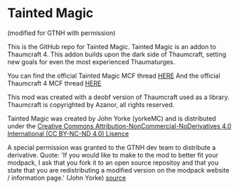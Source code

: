 # Tainted Magic
(modified for GTNH with permission)

This is the GitHub repo for Tainted Magic. 
Tainted Magic is an addon to Thaumcraft 4. This addon builds upon the dark side of Thaumcraft, setting new goals for even the most experienced Thaumaturges.

You can find the official Tainted Magic MCF thread [HERE](http://www.minecraftforum.net/forums/mapping-and-modding/minecraft-mods/2437825-tainted-magic-1-1-6-4-a-thaumcraft-addon)
And the official Thaumcraft 4 MCF thread [HERE](http://www.minecraftforum.net/forums/mapping-and-modding/minecraft-mods/1292130-thaumcraft-5-2-4-updated-2016-3-17)

This mod was created with a deobf version of Thaumcraft used as a library. Thaumcraft is copyrighted by Azanor, all rights reserved.

Tainted Magic was created by John Yorke (yorkeMC) and is distributed under the [Creative Commons Attribution-NonCommercial-NoDerivatives 4.0 International (CC BY-NC-ND 4.0) Lisence](https://creativecommons.org/licenses/by-nc-nd/4.0/)

A special permission was granted to the GTNH dev team to distribute a derivative. Quote: 'If you would like to make to the mod to better fit your modpack, I ask that you fork it to an open source repositoy and that you state that you are redistributing a modified version on the modpack website / information page.' (John Yorke) [source](https://github.com/yorkeJohn/Tainted-Magic/issues/81)